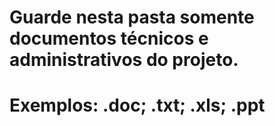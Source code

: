 # Guarde nesta pasta somente documentos técnicos e administrativos do projeto.
# Exemplos: .doc; .txt; .xls; .ppt
